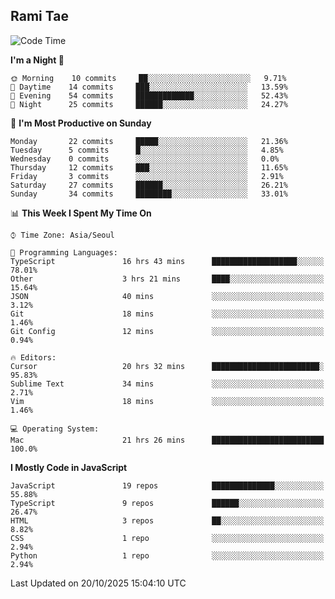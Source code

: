 ## Rami Tae

<!--START_SECTION:waka-->
![Code Time](http://img.shields.io/badge/Code%20Time-2%2C712%20hrs%202%20mins-blue)

**I'm a Night 🦉** 

```text
🌞 Morning    10 commits     ██░░░░░░░░░░░░░░░░░░░░░░░   9.71% 
🌆 Daytime    14 commits     ███░░░░░░░░░░░░░░░░░░░░░░   13.59% 
🌃 Evening    54 commits     █████████████░░░░░░░░░░░░   52.43% 
🌙 Night      25 commits     ██████░░░░░░░░░░░░░░░░░░░   24.27%

```
📅 **I'm Most Productive on Sunday** 

```text
Monday       22 commits     █████░░░░░░░░░░░░░░░░░░░░   21.36% 
Tuesday      5 commits      █░░░░░░░░░░░░░░░░░░░░░░░░   4.85% 
Wednesday    0 commits      ░░░░░░░░░░░░░░░░░░░░░░░░░   0.0% 
Thursday     12 commits     ███░░░░░░░░░░░░░░░░░░░░░░   11.65% 
Friday       3 commits      ░░░░░░░░░░░░░░░░░░░░░░░░░   2.91% 
Saturday     27 commits     ██████░░░░░░░░░░░░░░░░░░░   26.21% 
Sunday       34 commits     ████████░░░░░░░░░░░░░░░░░   33.01%

```


📊 **This Week I Spent My Time On** 

```text
⌚︎ Time Zone: Asia/Seoul

💬 Programming Languages: 
TypeScript               16 hrs 43 mins      ███████████████████░░░░░░   78.01% 
Other                    3 hrs 21 mins       ████░░░░░░░░░░░░░░░░░░░░░   15.64% 
JSON                     40 mins             ░░░░░░░░░░░░░░░░░░░░░░░░░   3.12% 
Git                      18 mins             ░░░░░░░░░░░░░░░░░░░░░░░░░   1.46% 
Git Config               12 mins             ░░░░░░░░░░░░░░░░░░░░░░░░░   0.94%

🔥 Editors: 
Cursor                   20 hrs 32 mins      ████████████████████████░   95.83% 
Sublime Text             34 mins             ░░░░░░░░░░░░░░░░░░░░░░░░░   2.71% 
Vim                      18 mins             ░░░░░░░░░░░░░░░░░░░░░░░░░   1.46%

💻 Operating System: 
Mac                      21 hrs 26 mins      █████████████████████████   100.0%

```

**I Mostly Code in JavaScript** 

```text
JavaScript               19 repos            ██████████████░░░░░░░░░░░   55.88% 
TypeScript               9 repos             ██████░░░░░░░░░░░░░░░░░░░   26.47% 
HTML                     3 repos             ██░░░░░░░░░░░░░░░░░░░░░░░   8.82% 
CSS                      1 repo              ░░░░░░░░░░░░░░░░░░░░░░░░░   2.94% 
Python                   1 repo              ░░░░░░░░░░░░░░░░░░░░░░░░░   2.94%

```



 Last Updated on 20/10/2025 15:04:10 UTC
<!--END_SECTION:waka-->
